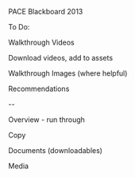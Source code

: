 PACE Blackboard 2013

To Do:

Walkthrough Videos

Download videos, add to assets

Walkthrough Images (where helpful) 

Recommendations


--

 
Overview 
	- run through	

Copy

Documents (downloadables) 

Media 

